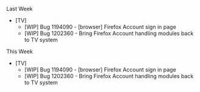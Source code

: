Last Week

* [TV]
  - [WIP] Bug 1194090 - [browser] Firefox Account sign in page
  - [WIP] Bug 1202360 - Bring Firefox Account handling modules back to TV system

This Week

* [TV]
  - [WIP] Bug 1194090 - [browser] Firefox Account sign in page
  - [WIP] Bug 1202360 - Bring Firefox Account handling modules back to TV system

